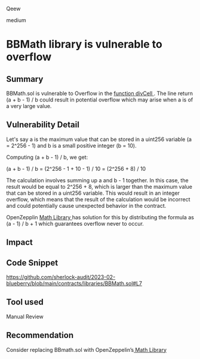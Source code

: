 Qeew

medium

# BBMath library is vulnerable to overflow

## Summary

BBMath.sol is vulnerable to Overflow in the [function divCell ](https://github.com/sherlock-audit/2023-02-blueberry/blob/main/contracts/libraries/BBMath.sol#L7). The line return (a + b - 1) / b could result in potential overflow which may arise when a is of a very large value. 

## Vulnerability Detail

Let's say a is the maximum value that can be stored in a uint256 variable (a = 2^256 - 1) and b is a small positive integer (b = 10).

Computing (a + b - 1) / b, we get:

(a + b - 1) / b
= (2^256 - 1 + 10 - 1) / 10
= (2^256 + 8) / 10


The calculation involves summing up a and b - 1 together. In this case, the result would be equal to 2^256 + 8, which is larger than the maximum value that can be stored in a uint256 variable. This would result in an integer overflow, which means that the result of the calculation would be incorrect and could potentially cause unexpected behavior in the contract.

OpenZepplin [Math Library ](https://github.com/OpenZeppelin/openzeppelin-contracts/blob/7ac4349710d3b242dd3ceea3200f1298f1c3d2b3/contracts/utils/math/Math.sol#L47) has solution for this by distributing the formula as (a - 1) / b + 1 which guarantees overflow never to occur. 


## Impact

## Code Snippet

https://github.com/sherlock-audit/2023-02-blueberry/blob/main/contracts/libraries/BBMath.sol#L7

## Tool used

Manual Review

## Recommendation

Consider replacing BBmath.sol with  OpenZeppelin’s[ Math Library ](https://github.com/OpenZeppelin/openzeppelin-contracts/blob/7ac4349710d3b242dd3ceea3200f1298f1c3d2b3/contracts/utils/math/Math.sol#L45) 